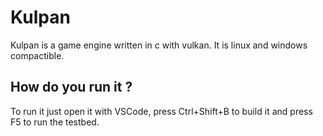 # Kulpan

Kulpan is a game engine written in c with vulkan.
It is linux and windows compactible.

## How do you run it ?

To run it just open it with VSCode,
press Ctrl+Shift+B to build it and 
press F5 to run the testbed.
